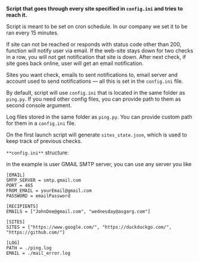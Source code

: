 **Script that goes through every site specified in `config.ini`
and tries to reach it.**

Script is meant to be set on cron schedule. In our company we set it to be ran every 15 minutes.

If site can not be reached or responds with status code
other than 200, function will notify user via email. If the web-site stays down
for two checks in a row, you will not get notification that site is down.
After next check, if site goes back online, user will get an email notification.

Sites you want check, emails to sent notifications to, email server and account used to send 
notifications — all this is set in the `config.ini` file.

By default, script will use `config.ini` that is located in the same folder as `ping.py`. If you need other config
files, you can provide path to them as second console argument.

Log files stored in the same folder as `ping.py`. You can provide custom path for them in a `config.ini` file.

On the first launch script will generate `sites_state.json`, which is used to keep track of previous checks.

`**config.ini**` structure:

in the example is user GMAIL SMTP server, you can use any server you like

```
[EMAIL]
SMTP_SERVER = smtp.gmail.com
PORT = 465
FROM_EMAIL = yourEmail@gmail.com
PASSWORD = emailPassword

[RECIPIENTS]
EMAILS = ["JohnDoe@gmail.com", "wednesday@asgarg.com"]

[SITES]
SITES = ["https://www.google.com/", "https://duckduckgo.com/", "https://github.com/"]

[LOG]
PATH = ./ping.log
EMAIL = ./mail_error.log
```

